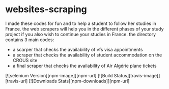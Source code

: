 # websites-scraping
I made these codes for fun and to help a student to follow her studies in France.
the web scrapers will help you in the different phases of your study project if you also wish to continue your studies in France.
the directory contains 3 main codes:
- a scarper that checks the availability of vfs visa appointments
- a scraper that checks the availability of student accommodation on the CROUS site
- a final scraper that checks the availability of Air Algérie plane tickets


[![selenium Version][npm-image]][npm-url]
[![Build Status][travis-image]][travis-url]
[![Downloads Stats][npm-downloads]][npm-url]

